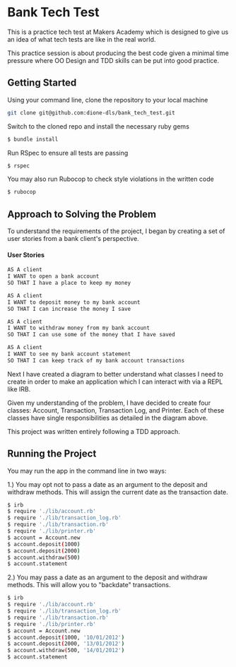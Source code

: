 # Bank Tech Test
This is a practice tech test at Makers Academy which is designed to give us an idea of what tech tests are like in the real world.

This practice session is about producing the best code given a minimal time pressure where OO Design and TDD skills can be put into good practice.

## Getting Started
Using your command line, clone the repository to your local machine
```sh
git clone git@github.com:dione-dls/bank_tech_test.git
```
Switch to the cloned repo and install the necessary ruby gems
```sh
$ bundle install
```
Run RSpec to ensure all tests are passing
```sh
$ rspec
```
You may also run Rubocop to check style violations in the written code
```sh
$ rubocop
```

## Approach to Solving the Problem

To understand the requirements of the project, I began by creating a set of user stories from a bank client's perspective.

#### User Stories

```sh
AS A client
I WANT to open a bank account
SO THAT I have a place to keep my money
```
```sh
AS A client
I WANT to deposit money to my bank account
SO THAT I can increase the money I save
```
```sh
AS A client
I WANT to withdraw money from my bank account
SO THAT I can use some of the money that I have saved
```
```sh
AS A client
I WANT to see my bank account statement
SO THAT I can keep track of my bank account transactions
```
Next I have created a diagram to better understand what classes I need to create in order to make an application which I can interact with via a REPL like IRB.


Given my understanding of the problem, I have decided to create four classes: Account, Transaction, Transaction Log, and Printer. Each of these classes have single responsibilities as detailed in the diagram above.

This project was written entirely following a TDD approach.

## Running the Project

You may run the app in the command line in two ways:

1.) You may opt not to pass a date as an argument to the deposit and withdraw methods. This will assign the current date as the transaction date.
```sh
$ irb
$ require './lib/account.rb'
$ require './lib/transaction_log.rb'
$ require './lib/transaction.rb'
$ require './lib/printer.rb'
$ account = Account.new
$ account.deposit(1000)
$ account.deposit(2000)
$ account.withdraw(500)
$ account.statement
```
2.) You may pass a date as an argument to the deposit and withdraw methods. This will allow you to "backdate" transactions.
```sh
$ irb
$ require './lib/account.rb'
$ require './lib/transaction_log.rb'
$ require './lib/transaction.rb'
$ require './lib/printer.rb'
$ account = Account.new
$ account.deposit(1000, '10/01/2012')
$ account.deposit(2000, '13/01/2012')
$ account.withdraw(500, '14/01/2012')
$ account.statement
```
